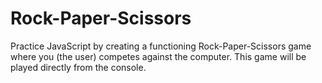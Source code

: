 # Rock-Paper-Scissors

Practice JavaScript by creating a functioning Rock-Paper-Scissors game where you (the user) competes against the computer. This game will be played directly from the console. 
